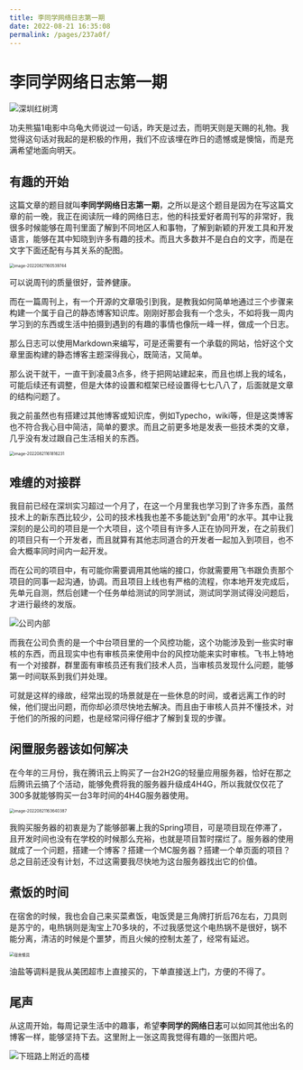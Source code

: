 ```yaml
---
title: 李同学网络日志第一期
date: 2022-08-21 16:35:08
permalink: /pages/237a0f/
---
```

# 李同学网络日志第一期

![深圳红树湾](http://img.llwstu.com/img/202208212347340.jpeg)



功夫熊猫1电影中乌龟大师说过一句话，昨天是过去，而明天则是天赐的礼物。我觉得这句话对我起的是积极的作用，我们不应该埋在昨日的遗憾或是懊恼，而是充满希望地面向明天。

<!-- more -->



## 有趣的开始

这篇文章的题目就叫**李同学网络日志第一期**，之所以是这个题目是因为在写这篇文章的前一晚，我正在阅读阮一峰的网络日志，他的科技爱好者周刊写的非常好，我很多时候能够在周刊里面了解到不同地区人和事物，了解到新颖的开发工具和开发语言，能够在其中知晓到许多有趣的技术。而且大多数并不是白白的文字，而是在文字下面还配有与其关系的配图。

<img src="http://img.llwstu.com/img/202208212348729.png" alt="image-20220821160539744" style="zoom:50%;" />

可以说周刊的质量很好，营养健康。

而在一篇周刊上，有一个开源的文章吸引到我，是教我如何简单地通过三个步骤来构建一个属于自己的静态博客知识库。刚刚好那会我有一个念头，不如将我一周内学习到的东西或生活中拍摄到遇到的有趣的事情也像阮一峰一样，做成一个日志。

那么日志可以使用Markdown来编写，可是还需要有一个承载的网站，恰好这个文章里面构建的静态博客主题深得我心，既简洁，又简单。

那么说干就干，一直干到凌晨3点多，终于把网站建起来，而且也绑上我的域名，可能后续还有调整，但是大体的设置和框架已经设置得七七八八了，后面就是文章的结构问题了。

我之前虽然也有搭建过其他博客或知识库，例如Typecho，wiki等，但是这类博客也不符合我心目中简洁，简单的要求。而且之前更多地是发表一些技术类的文章，几乎没有发过跟自己生活相关的东西。

<img src="http://img.llwstu.com/img/202208212348009.png" alt="image-20220821161816231" style="zoom:50%;" />

## 难缠的对接群

我目前已经在深圳实习超过一个月了，在这一个月里我也学习到了许多东西，虽然技术上的新东西比较少，公司的技术栈我也差不多能达到"会用"的水平。其中让我深刻的是公司的项目是一个大项目，这个项目有许多人正在协同开发，在之前我们的项目只有一个开发者，而且就算有其他志同道合的开发者一起加入到项目，也不会大概率同时间内一起开发。

而在公司的项目中，有可能你需要调用其他端的接口，你就需要用飞书跟负责那个项目的同事一起沟通，协调。而且项目上线也有严格的流程，你本地开发完成后，先单元自测，然后创建一个任务单给测试的同学测试，测试同学测试得没问题后，才进行最终的发版。

![公司内部](http://img.llwstu.com/img/202208212348406.jpeg)

而我在公司负责的是一个中台项目里的一个风控功能，这个功能涉及到一些实时审核的东西，而且现实中也有审核员来使用中台的风控功能来实时审核。飞书上特地有一个对接群，群里面有审核员还有我们技术人员，当审核员发现什么问题，能够第一时间联系到我们并处理。

可就是这样的缘故，经常出现的场景就是在一些休息的时间，或者远离工作的时候，他们提出问题，而你却必须尽快地去解决。而且由于审核人员并不懂技术，对于他们的所报的问题，也是经常问得仔细才了解到复现的步骤。



## 闲置服务器该如何解决

在今年的三月份，我在腾讯云上购买了一台2H2G的轻量应用服务器，恰好在那之后腾讯云搞了个活动，能够免费将我的服务器升级成4H4G，所以我就仅仅花了300多就能够购买一台3年时间的4H4G服务器使用。

<img src="http://img.llwstu.com/img/202208212349296.png" alt="image-20220821163640387" style="zoom:50%;" />

我购买服务器的初衷是为了能够部署上我的Spring项目，可是项目现在停滞了，且开发时间也没有在学校的时候那么充裕，也就是项目暂时摆烂了。服务器的使用就成了一个问题，搭建一个博客？搭建一个MC服务器？搭建一个单页面的项目？ 总之目前还没有计划，不过这需要我尽快地为这台服务器找出它的价值。



## 煮饭的时间

在宿舍的时候，我也会自己来买菜煮饭，电饭煲是三角牌打折后76左右，刀具则是苏宁的，电热锅则是淘宝上70多块的，不过我感觉这个电热锅不是很好，锅不能分离，清洁的时候是个噩梦，而且火候的控制太差了，经常有延迟。

<img src="http://img.llwstu.com/img/202208212349619.jpeg" alt="宿舍餐具" style="zoom:50%;" />

油盐等调料是我从美团超市上直接买的，下单直接送上门，方便的不得了。



## 尾声

从这周开始，每周记录生活中的趣事，希望**李同学的网络日志**可以如同其他出名的博客一样，能够坚持下去。这里附上一张这周我觉得有趣的一张图片吧。

![下班路上附近的高楼](http://img.llwstu.com/img/202208212349003.jpeg)
